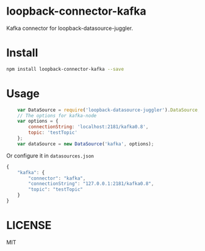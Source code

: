 loopback-connector-kafka
========
Kafka connector for loopback-datasource-juggler.

# Install

```sh
npm install loopback-connector-kafka --save
```

# Usage

```js
    var DataSource = require('loopback-datasource-juggler').DataSource;
    // The options for kafka-node
    var options = {
        connectionString: 'localhost:2181/kafka0.8',
        topic: 'testTopic'
    };
    var dataSource = new DataSource('kafka', options);
```

Or configure it in `datasources.json`

```js
{
    "kafka": {
        "connector": "kafka",
        "connectionString": "127.0.0.1:2181/kafka0.8",
        "topic": "testTopic"
    }
}
```

# LICENSE
MIT
